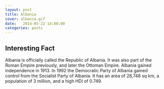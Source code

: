 ```yaml
---
layout: post
title: Albania
cover: albania.gif
date:   2014-05-22 14:00:00
categories: posts
---
```


## Interesting Fact

Albania is officially called the Republic of Albania. It was also part of the Roman Empire previously, and later the Ottoman Empire. Albania gained independence in 1913. In 1992 the Democratic Party of Albania gained control from the Socialist Party of Albania. It has an area of 28,748 sq km, a population of 3 million, and a high HDI of 0.749. 